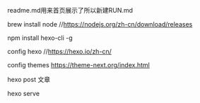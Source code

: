 readme.md用来首页展示了所以新建RUN.md


brew install node  //https://nodejs.org/zh-cn/download/releases


npm install hexo-cli -g  


config hexo //https://hexo.io/zh-cn/


config themes   https://theme-next.org/index.html


hexo post  文章


hexo serve 